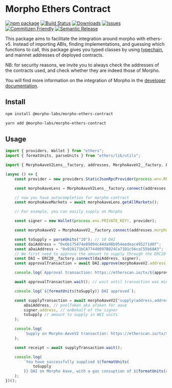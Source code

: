 # Morpho Ethers Contract

[![npm package][npm-img]][npm-url]
[![Build Status][build-img]][build-url]
[![Downloads][downloads-img]][downloads-url]
[![Issues][issues-img]][issues-url]
[![Commitizen Friendly][commitizen-img]][commitizen-url]
[![Semantic Release][semantic-release-img]][semantic-release-url]

This package aims to facilitate the integration around morpho with ethers-v5. Instead of importing ABIs,
finding implementations, and guessing which functions to call, this package gives you typed classes by using
[typechain](https://github.com/dethcrypto/TypeChain), and mainnet addresses of deployed contracts.

NB: for security reasons, we invite you to always check the addresses of the contracts used, and check whether they are indeed those of Morpho.

You will find more information on the integration of Morpho in the [developer documentation](https://developers.morpho.xyz/get-started).
## Install

```bash
npm install @morpho-labs/morpho-ethers-contract
```

```bash
yarn add @morpho-labs/morpho-ethers-contract
```

## Usage

```typescript
import { providers, Wallet } from "ethers";
import { formatUnits, parseUnits } from "ethers/lib/utils";

import { MorphoAaveV2Lens__factory, addresses, MorphoAaveV2__factory, ERC20__factory } from "@morpho-labs/morpho-ethers-contract/lib";

(async () => {
    const provider = new providers.StaticJsonRpcProvider(process.env.RPC, "mainnet");

    const morphoAaveLens = MorphoAaveV2Lens__factory.connect(addresses.morphoAave.lens, provider);

    // now you have autocompletion for morpho contract
    const morphoAaveMarkets = await morphoAaveLens.getAllMarkets();

    // For example, you can easily supply on Morpho

    const signer = new Wallet(process.env.PRIVATE_KEY!, provider);

    const morphoAaveV2 = MorphoAaveV2__factory.connect(addresses.morphoAave.morpho, provider);

    const toSupply = parseUnits("10"); // 10 DAI
    const daiAddress = "0x6b175474e89094c44da98b954eedeac495271d0f";
    const aDaiAddress = "0x028171bCA77440897B824Ca71D1c56caC55b68A3";
    // We first need to approve the amount to supply through the ERC20 token
    const DAI = ERC20__factory.connect(daiAddress, signer);
    const approvalTransaction = await DAI.approve(morphoAaveV2.address, toSupply);

    console.log(`Approval transaction: https://etherscan.io/tx/${approvalTransaction.hash}`);

    await approvalTransaction.wait(); // wait until transaction was mined

    console.log(`${formatUnits(toSupply)} DAI approved`);

    const supplyTransaction = await morphoAaveV2["supply(address,address,uint256)"](
        aDaiAddress, // poolToken aka aToken for aave
        signer.address, // onBehalf of the signer
        toSupply // amount to supply in WEI units
    );

    console.log(
        `Supply on Morpho-AaveV2 transaction: https://etherscan.io/tx/${supplyTransaction.hash}`
    );

    const receipt = await supplyTransaction.wait();

    console.log(
        `You have successfully supplied ${formatUnits(
            toSupply
        )} DAI on Morpho Aave, with a gas consuption of ${formatUnits(receipt.gasUsed, "gwei")} gWei`
    );
})();

```

[build-img]: https://github.com/morpho-labs/morpho-ethers-contract/actions/workflows/release.yml/badge.svg
[build-url]: https://github.com/morpho-labs/morpho-ethers-contract/actions/workflows/release.yml
[downloads-img]: https://img.shields.io/npm/dt/@morpho-labs/morpho-ethers-contract
[downloads-url]: https://www.npmtrends.com/@morpho-labs/morpho-ethers-contract
[npm-img]: https://img.shields.io/npm/v/@morpho-labs/morpho-ethers-contract
[npm-url]: https://www.npmjs.com/package/@morpho-labs/morpho-ethers-contract
[issues-img]: https://img.shields.io/github/issues/morpho-labs/morpho-ethers-contract
[issues-url]: https://github.com/morpho-labs/morpho-ethers-contract/issues
[codecov-img]: https://codecov.io/gh/morpho-labs/morpho-ethers-contract/branch/main/graph/badge.svg
[codecov-url]: https://codecov.io/gh/morpho-labs/morpho-ethers-contract
[semantic-release-img]: https://img.shields.io/badge/%20%20%F0%9F%93%A6%F0%9F%9A%80-semantic--release-e10079.svg
[semantic-release-url]: https://github.com/semantic-release/semantic-release
[commitizen-img]: https://img.shields.io/badge/commitizen-friendly-brightgreen.svg
[commitizen-url]: http://commitizen.github.io/cz-cli/
